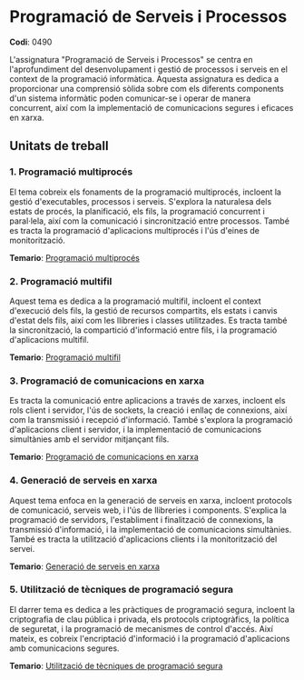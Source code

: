 # Programació de Serveis i Processos

**Codi**: 0490

L'assignatura "Programació de Serveis i Processos" se centra en l'aprofundiment del desenvolupament i gestió de processos i serveis en el context de la programació informàtica. Aquesta assignatura es dedica a proporcionar una comprensió sòlida sobre com els diferents components d'un sistema informàtic poden comunicar-se i operar de manera concurrent, així com la implementació de comunicacions segures i eficaces en xarxa.

## Unitats de treball

### 1. Programació multiprocés

El tema cobreix els fonaments de la programació multiprocés, incloent la gestió d'executables, processos i serveis. S'explora la naturalesa dels estats de procés, la planificació, els fils, la programació concurrent i paral·lela, així com la comunicació i sincronització entre processos. També es tracta la programació d'aplicacions multiprocés i l'ús d'eines de monitorització.

**Temario**: [Programació multiprocés](1%20Programació%20multiprocés.md)

### 2. Programació multifil

Aquest tema es dedica a la programació multifil, incloent el context d'execució dels fils, la gestió de recursos compartits, els estats i canvis d'estat dels fils, així com les llibreries i classes utilitzades. Es tracta també la sincronització, la compartició d'informació entre fils, i la programació d'aplicacions multifil.

**Temario**: [Programació multifil](2%20Programació%20multifil.md)

### 3. Programació de comunicacions en xarxa

Es tracta la comunicació entre aplicacions a través de xarxes, incloent els rols client i servidor, l'ús de sockets, la creació i enllaç de connexions, així com la transmissió i recepció d'informació. També s'explora la programació d'aplicacions client i servidor, i la implementació de comunicacions simultànies amb el servidor mitjançant fils.

**Temario**: [Programació de comunicacions en xarxa](3%20Programació%20de%20comunicacions%20en%20Xarxa.md)

### 4. Generació de serveis en xarxa

Aquest tema enfoca en la generació de serveis en xarxa, incloent protocols de comunicació, serveis web, i l'ús de llibreries i components. S'explica la programació de servidors, l'establiment i finalització de connexions, la transmissió d'informació, i la implementació de comunicacions simultànies. També es tracta la utilització d'aplicacions clients i la monitorització del servei.

**Temario**: [Generació de serveis en xarxa](4%20Generació%20de%20serveis%20en%20xarxa.md)

### 5. Utilització de tècniques de programació segura

El darrer tema es dedica a les pràctiques de programació segura, incloent la criptografia de clau pública i privada, els protocols criptogràfics, la política de seguretat, i la programació de mecanismes de control d'accés. Així mateix, es cobreix l'encriptació d'informació i la programació d'aplicacions amb comunicacions segures.

**Temario**: [Utilització de tècniques de programació segura](5%20Utilització%20de%20tècniques%20de%20programació%20segura.md)

